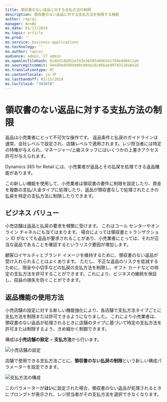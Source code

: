 ```yaml
---
title: 領収書のない返品に対する支払方法の制限
description: 領収書のない返品に対する支払方法を制限する機能
author: rapraj
manager: AnnBe
ms.date: 01/17/2019
ms.topic: article
ms.prod: ''
ms.service: business-applications
ms.technology: ''
ms.author: rapraj
audience: admin, IT admin
ms.openlocfilehash: 014b314b951ef43e36505a6962e2789edd6611a6
ms.sourcegitcommit: 44ed9eddd89e00c08da16c86bae997d3110a6e26
ms.translationtype: HT
ms.contentlocale: ja-JP
ms.lasthandoff: 02/15/2019
ms.locfileid: "392078"
---
```

# <a name="payment-method-restrictions-for-returns-without-a-receipt"></a>領収書のない返品に対する支払方法の制限



返品は小売業者にとって不可欠な操作です。 返品条件と払戻のガイドラインは通常、会社レベルで設定され、店舗レベルで適用されます。レジ担当者には特定の特権が与えられ、マネージャー/上級スタッフにはいくつかの上書きアクセス許可が与えられます。 

Dynamics 365 for Retail には、小売業者が返品とその払戻を処理できる返品機能があります。 

この新しい機能を使用して、小売業者は領収書の要件に制限を設定したり、資金を複数の支払/入金タイプに処理したり、返品が領収書なしで処理されたときの払戻を特定の支払方法に制限したりできます。 

## <a name="business-value"></a>ビジネス バリュー
小売店舗は返品と払戻の要求を頻繁に受けます。 これはコール センターやオンライン チャネルにも当てはまります。 場合によっては領収書とトランザクション ID がなくても返品が要求されることがあり、小売業者にとっては、それが正当な返品であることを確認するというリスク要因が増加します。 

顧客ロイヤルティとブランド イメージを維持するために、領収書のない返品が受け入れられることはよくあります。 ただし、不正な返品のリスクを低減するために、現金や小切手などの払戻の支払方法を制限し、ギフト カードなどの特定の支払方法を許可することができます。これにより、ビジネスの継続を保証し、収益の損失を防ぐことができます。 

## <a name="how-to-use-the-returns-feature"></a>返品機能の使用方法
小売店舗の設定に対する新しい機能強化により、各店舗で支払方法タイプごとに支払方法を制限または許可できるようになりました。 これにより小売業者は、領収書のない返品が処理されるときに店舗のタイプに基づいて特定の支払方法を許可または制限するよう、きめ細かく制御できます。 

構成は**小売店舗の設定** \> **支払方法**から行います。

![小売店舗の設定](../../media/NoReceiptReturns1.png "小売店舗の設定") 

店舗で使用できる支払方法ごとに、**領収書のない払戻の制限**という新しい構成パラメーターを設定できます。 

![支払方法の構成](../../media/NoReceiptReturns2.png  "支払方法の構成") 

このパラメーターが**はい**に設定された場合、領収書のない返品が処理されるときにプロンプトが表示され、レジ担当者がその支払方法を選択できなくなります。 
